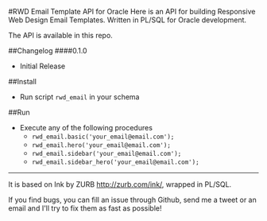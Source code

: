 #RWD Email Template API for Oracle
Here is an API for building Responsive Web Design Email Templates. Written in PL/SQL for Oracle development.

The API is available in this repo.

##Changelog
####0.1.0
- Initial Release

##Install
- Run script `rwd_email` in your schema

##Run
- Execute any of the following procedures
    + `rwd_email.basic('your_email@email.com');`
    + `rwd_email.hero('your_email@email.com');`
    + `rwd_email.sidebar('your_email@email.com');`
    + `rwd_email.sidebar_hero('your_email@email.com');`

---

It is based on Ink by ZURB http://zurb.com/ink/, wrapped in PL/SQL.

If you find bugs, you can fill an issue through Github, send me a tweet or an email and I'll try to fix them as fast as possible!